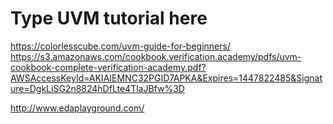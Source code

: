 # Type UVM tutorial here
https://colorlesscube.com/uvm-guide-for-beginners/
https://s3.amazonaws.com/cookbook.verification.academy/pdfs/uvm-cookbook-complete-verification-academy.pdf?AWSAccessKeyId=AKIAIEMNC32PGID7APKA&Expires=1447822485&Signature=DgkLiSG2n8824hDfLte4TlaJBfw%3D

http://www.edaplayground.com/
